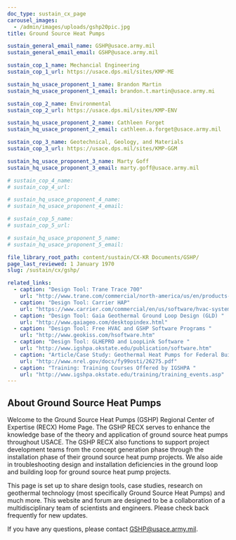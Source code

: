 ```yaml
---
doc_type: sustain_cx_page
carousel_images:
  - /admin/images/uploads/gshp20pic.jpg
title: Ground Source Heat Pumps

sustain_general_email_name: GSHP@usace.army.mil
sustain_general_email_email: GSHP@usace.army.mil

sustain_cop_1_name: Mechancial Engineering
sustain_cop_1_url: https://usace.dps.mil/sites/KMP-ME

sustain_hq_usace_proponent_1_name: Brandon Martin
sustain_hq_usace_proponent_1_email: brandon.t.martin@usace.army.mi

sustain_cop_2_name: Environmental
sustain_cop_2_url: https://usace.dps.mil/sites/KMP-ENV

sustain_hq_usace_proponent_2_name: Cathleen Forget
sustain_hq_usace_proponent_2_email: cathleen.a.forget@usace.army.mil

sustain_cop_3_name: Geotechnical, Geology, and Materials
sustain_cop_3_url: https://usace.dps.mil/sites/KMP-GGM

sustain_hq_usace_proponent_3_name: Marty Goff
sustain_hq_usace_proponent_3_email: marty.goff@usace.army.mil

# sustain_cop_4_name: 
# sustain_cop_4_url:  

# sustain_hq_usace_proponent_4_name: 
# sustain_hq_usace_proponent_4_email: 

# sustain_cop_5_name: 
# sustain_cop_5_url: 

# sustain_hq_usace_proponent_5_name: 
# sustain_hq_usace_proponent_5_email: 

file_library_root_path: content/sustain/CX-KR Documents/GSHP/
page_last_reviewed: 1 January 1970
slug: /sustain/cx/gshp/

related_links:
  - caption: "Design Tool: Trane Trace 700"
    url: "http://www.trane.com/commercial/north-america/us/en/products-systems/design-and-analysis-tools/analysis-tools/trace-700.html"
  - caption: "Design Tool: Carrier HAP"
    url: "https://www.carrier.com/commercial/en/us/software/hvac-system-design/hourly-analysis-program/"
  - caption: "Design Tool: Gaia Geothermal Ground Loop Design (GLD) "
    url: "http://www.gaiageo.com/desktopindex.html"
  - caption: "Design Tool: Free HVAC and GSHP Software Programs "
    url: "http://www.geokiss.com/hsoftware.htm"
  - caption: "Design Tool: GLHEPRO and LoopLink Software "
    url: "http://www.igshpa.okstate.edu/publication/software.htm"
  - caption: "Article/Case Study: Geothermal Heat Pumps for Federal Buildings "
    url: "http://www.nrel.gov/docs/fy99osti/26275.pdf"
  - caption: "Training: Training Courses Offered by IGSHPA "
    url: "http://www.igshpa.okstate.edu/training/training_events.asp"
---
```


## About Ground Source Heat Pumps

Welcome to the Ground Source Heat Pumps (GSHP) Regional Center of Expertise (RECX) Home Page. The GSHP RECX serves to enhance the knowledge base of the theory and application of ground source heat pumps throughout USACE. The GSHP RECX also functions to support project development teams from the concept generation phase through the installation phase of their ground source heat pump projects. We also aide in troubleshooting design and installation deficiencies in the ground loop and building loop for ground source heat pump projects.

This page is set up to share design tools, case studies, research on geothermal technology (most specifically Ground Source Heat Pumps) and much more. This website and forum are designed to be a collaboration of a multidisciplinary team of scientists and engineers. Please check back frequently for new updates.

If you have any questions, please contact GSHP@usace.army.mil.
